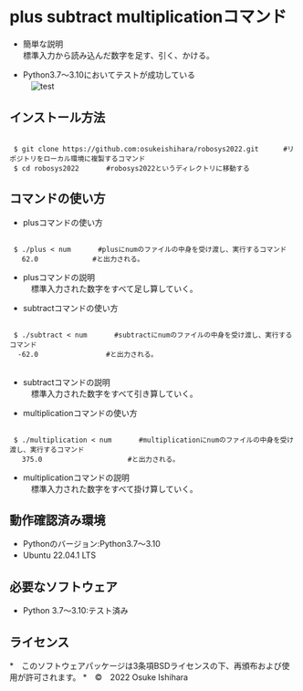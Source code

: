 # plus subtract multiplicationコマンド
* 簡単な説明  
  標準入力から読み込んだ数字を足す、引く、かける。

* Python3.7～3.10においてテストが成功している  
　![test](https://github.com/osukeishihara/robosys2022/actions/workflows/test.yml/badge.svg)


## インストール方法

 ```

  $ git clone https://github.com:osukeishihara/robosys2022.git      #リポジトリをローカル環境に複製するコマンド
  $ cd robosys2022     　#robosys2022というディレクトリに移動する

 ```
## コマンドの使い方
* plusコマンドの使い方

 ```

  $ ./plus < num　　　　#plusにnumのファイルの中身を受け渡し、実行するコマンド
    62.0　　　　　　　　#と出力される。

 ```

* plusコマンドの説明  
　標準入力された数字をすべて足し算していく。  


* subtractコマンドの使い方

 ```

  $ ./subtract < num　　　　#subtractにnumのファイルの中身を受け渡し、実行するコマンド
   -62.0　　　　　　　　　　#と出力される。
　
 ```

* subtractコマンドの説明  
　標準入力された数字をすべて引き算していく。  


* multiplicationコマンドの使い方

 ```

  $ ./multiplication < num　　　　#multiplicationにnumのファイルの中身を受け渡し、実行するコマンド
    375.0　　　　　　　　　　　　 #と出力される。

 ```

* multiplicationコマンドの説明  
　標準入力された数字をすべて掛け算していく。  

## 動作確認済み環境
* Pythonのバージョン:Python3.7～3.10
* Ubuntu 22.04.1 LTS
　
## 必要なソフトウェア
* Python 3.7～3.10:テスト済み

## ライセンス



















*　このソフトウェアパッケージは3条項BSDライセンスの下、再頒布および使用が許可されます。
*　©　2022 Osuke Ishihara
